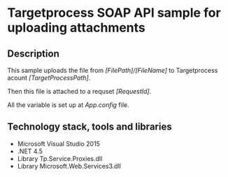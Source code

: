 # Targetprocess SOAP API sample for uploading attachments

## Description
This sample uploads the file from *[FilePath]/[FileName]* to Targetprocess acount *[TargetProcessPath]*. 

Then this file is attached to a requset *[RequestId]*. 

All the variable is set up at *App.config* file. 

## Technology stack, tools and libraries
- Microsoft Visual Studio 2015
- .NET 4.5
- Library Tp.Service.Proxies.dll
- Library Microsoft.Web.Services3.dll

